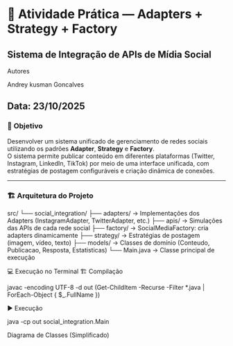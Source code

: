 # 🧩 Atividade Prática — Adapters + Strategy + Factory  
## Sistema de Integração de APIs de Mídia Social  
Autores

Andrey kusman Goncalves 


Data: 23/10/2025
---

### 📘 **Objetivo**
Desenvolver um sistema unificado de gerenciamento de redes sociais utilizando os padrões **Adapter**, **Strategy** e **Factory**.  
O sistema permite publicar conteúdo em diferentes plataformas (Twitter, Instagram, LinkedIn, TikTok) por meio de uma interface unificada, com estratégias de postagem configuráveis e criação dinâmica de conexões.

---

### 🏗️ **Arquitetura do Projeto**

src/
└── social_integration/
├── adapters/ → Implementações dos Adapters (InstagramAdapter, TwitterAdapter, etc.)
├── apis/ → Simulações das APIs de cada rede social
├── factory/ → SocialMediaFactory: cria adapters dinamicamente
├── strategy/ → Estratégias de postagem (imagem, vídeo, texto)
├── models/ → Classes de domínio (Conteudo, Publicacao, Resposta, Estatisticas)
└── Main.java → Classe principal de execução



💻 Execução no Terminal
🏗️ Compilação

javac -encoding UTF-8 -d out (Get-ChildItem -Recurse -Filter *.java | ForEach-Object { $_.FullName })

▶️ Execução

java -cp out social_integration.Main




Diagrama de Classes (Simplificado)


